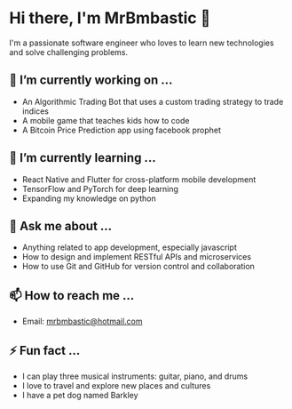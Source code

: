 # Hi there, I'm MrBmbastic 👋

I'm a passionate software engineer who loves to learn new technologies and solve challenging problems.

## 🔭 I’m currently working on ...

- An Algorithmic Trading Bot that uses a custom trading strategy to trade indices
- A mobile game that teaches kids how to code
- A Bitcoin Price Prediction app using facebook prophet

## 🌱 I’m currently learning ...

- React Native and Flutter for cross-platform mobile development
- TensorFlow and PyTorch for deep learning
- Expanding my knowledge on python 

## 💬 Ask me about ...

- Anything related to app development, especially javascript
- How to design and implement RESTful APIs and microservices
- How to use Git and GitHub for version control and collaboration

## 📫 How to reach me ...

- Email: mrbmbastic@hotmail.com

## ⚡ Fun fact ...

- I can play three musical instruments: guitar, piano, and drums
- I love to travel and explore new places and cultures
- I have a pet dog named Barkley

<!---
MrBmbastic/MrBmbastic is a ✨ special ✨ repository because its `README.md` (this file) appears on your GitHub profile.
You can click the Preview link to take a look at your changes.
--->
